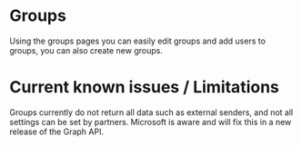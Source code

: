 # Groups

Using the groups pages you can easily edit groups and add users to groups, you can also create new groups.
# Current known issues / Limitations

Groups currently do not return all data such as external senders, and not all settings can be set by partners. Microsoft is aware and will fix this in a new release of the Graph API.